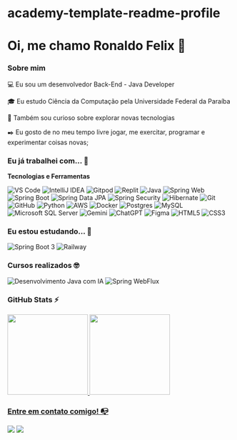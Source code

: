 # academy-template-readme-profile

# Oi, me chamo Ronaldo Felix 👋

### Sobre mim

💻 Eu sou um desenvolvedor Back-End - Java Developer

🎓 Eu estudo Ciência da Computação pela Universidade Federal da Paraíba

🔎 Também sou curioso sobre explorar novas tecnologias

✒️ Eu gosto de no meu tempo livre jogar, me exercitar, programar e experimentar coisas novas;

### Eu já trabalhei com... 🔧

**Tecnologias e Ferramentas**

![VS Code](https://img.shields.io/badge/VS%20Code-0078d7.svg?style=for-the-badge&logo=visual-studio-code&logoColor=white)
![IntelliJ IDEA](https://img.shields.io/badge/IntelliJ%20IDEA-%23000000.svg?style=for-the-badge&logo=intellij-idea&logoColor=white)
![Gitpod](https://img.shields.io/badge/Gitpod-1AA6E4.svg?style=for-the-badge&logo=gitpod&logoColor=white)
![Replit](https://img.shields.io/badge/Replit-%2300B5E2.svg?style=for-the-badge&logo=replit&logoColor=white)
![Java](https://img.shields.io/badge/java-%23ED8B00.svg?style=for-the-badge&logo=java&logoColor=white)
![Spring Web](https://img.shields.io/badge/spring%20web-%236DB33F.svg?style=for-the-badge&logo=spring&logoColor=white)
![Spring Boot](https://img.shields.io/badge/springboot-%236DB33F.svg?style=for-the-badge&logo=springboot&logoColor=white)
![Spring Data JPA](https://img.shields.io/badge/spring%20data%20jpa-%236DB33F.svg?style=for-the-badge&logo=spring%20data%20jpa&logoColor=white)
![Spring Security](https://img.shields.io/badge/spring%20security-%236DB33F.svg?style=for-the-badge&logo=spring%20security&logoColor=white)
![Hibernate](https://img.shields.io/badge/hibernate-%23323330.svg?style=for-the-badge&logo=hibernate&logoColor=white)
![Git](https://img.shields.io/badge/git-%23F05033.svg?style=for-the-badge&logo=git&logoColor=white)
![GitHub](https://img.shields.io/badge/github-%23121011.svg?style=for-the-badge&logo=github&logoColor=white)
![Python](https://img.shields.io/badge/python-%2314354C.svg?style=for-the-badge&logo=python&logoColor=white)
![AWS](https://img.shields.io/badge/Amazon%20AWS-%23232F3E.svg?style=for-the-badge&logo=amazon-aws&logoColor=white)
![Docker](https://img.shields.io/badge/docker-%230db7ed.svg?style=for-the-badge&logo=docker&logoColor=white)
![Postgres](https://img.shields.io/badge/postgres-%23316192.svg?style=for-the-badge&logo=postgresql&logoColor=white)
![MySQL](https://img.shields.io/badge/mysql-%2300f.svg?style=for-the-badge&logo=mysql&logoColor=white)
![Microsoft SQL Server](https://img.shields.io/badge/Microsoft%20SQL%20Server-CC2927?style=for-the-badge&logo=microsoft-sql-server&logoColor=white)
![Gemini](https://img.shields.io/badge/Gemini-%23000.svg?style=for-the-badge&logo=gemini&logoColor=white)
![ChatGPT](https://img.shields.io/badge/ChatGPT-%2342B983.svg?style=for-the-badge&logo=chatgpt&logoColor=white)
![Figma](https://img.shields.io/badge/figma-%23F24E1E.svg?style=for-the-badge&logo=figma&logoColor=white)
![HTML5](https://img.shields.io/badge/html5-%23E34F26.svg?style=for-the-badge&logo=html5&logoColor=white)
![CSS3](https://img.shields.io/badge/css3-%231572B6.svg?style=for-the-badge&logo=css3&logoColor=white)


### Eu estou estudando... 🧩

![Spring Boot 3](https://img.shields.io/badge/spring%20boot%203-%236DB33F.svg?style=for-the-badge&logo=springboot&logoColor=white)
![Railway](https://img.shields.io/badge/railway-%2300A5E0.svg?style=for-the-badge&logo=railway&logoColor=white)


### Cursos realizados 🤓


![Desenvolvimento Java com IA](https://img.shields.io/badge/Desenvolvimento%20Java%20com%20IA-%23000000.svg?style=for-the-badge&logo=java&logoColor=white)
![Spring WebFlux](https://img.shields.io/badge/spring%20webflux-%236DB33F.svg?style=for-the-badge&logo=spring&logoColor=white)


### GitHub Stats ⚡
<div>
<a href="https://github.com/ronaldofelix">
<img height="180em" src="https://github-readme-stats.vercel.app/api/top-langs/?username=ronaldofelix&layout=compact&langs_count=7&theme=dracula"/>
<img height="180em" src="https://github-readme-stats.vercel.app/api?username=ronaldofelix&show_icons=true&theme=dracula&include_all_commits=true&count_private=true"/>
</div>

### Entre em contato comigo! 📭
<div>
<a href="https://instagram.com/ronaldofelixz" target="_blank"><img src="https://img.shields.io/badge/-Instagram-%23E4405F?style=for-the-badge&logo=instagram&logoColor=white" target="_blank"></a>
<a href="https://www.linkedin.com/in/ronaldo-felix" target="_blank"><img src="https://img.shields.io/badge/-LinkedIn-%230077B5?style=for-the-badge&logo=linkedin&logoColor=white" target="_blank"></a>   
</div>
